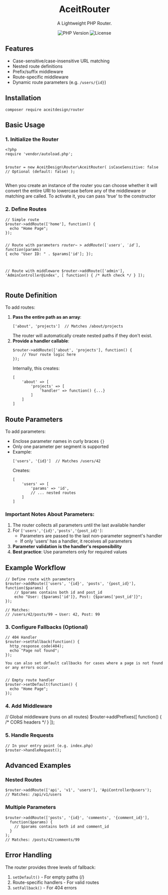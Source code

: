 <div align="center">
  <h1>AceitRouter</h1>
  <p>A Lightweight PHP Router.</p>
  
  <div>
    <img src="https://img.shields.io/badge/PHP-8.0+-777BB4?logo=php" alt="PHP Version">
    <img src="https://img.shields.io/badge/License-MIT-blue.svg" alt="License">
  </div>
</div>

<h2>Features</h2>
<ul>
  <li>Case-sensitive/case-insensitive URL matching</li>
  <li>Nested route definitions</li>
  <li>Prefix/suffix middleware</li>
  <li>Route-specific middleware</li>
  <li>Dynamic route parameters (e.g. <code>/users/{id}</code>)</li>
</ul>

<h2>Installation</h2>
<pre><code>composer require aceitdesign/router</code></pre>

<h2>Basic Usage</h2>

<h3>1. Initialize the Router</h3>
<pre><code>&lt;?php
require 'vendor/autoload.php';

$router = new AceitDesign\Router\AceitRouter(
  isCaseSensitive: false // Optional (default: false)
);
</code></pre>
<p>When you create an instance of the router you can choose whether it will convert the entire URI to lowercase before any of the middleware or matching are called. To activate it, you can pass 'true' to the constructor</p>
<h3>2. Define Routes</h3>
<pre><code>// Simple route
$router->addRoute(['home'], function() {
  echo "Home Page";
});

// Route with parameters
$router->addRoute(['users', '{id}'], function($params) {
  echo "User ID: " . $params['id'];
});

// Route with middleware
$router->addRoute(['admin'], 'AdminController@index', [
  function() { /* Auth check */ }
]);
</code></pre>
<h2>Route Definition</h2>

<p>To add routes:</p>

<ol>
  <li>
    <strong>Pass the entire path as an array</strong>:
    <pre><code>['about', 'projects']  // Matches /about/projects</code></pre>
    The router will automatically create nested paths if they don't exist.
  </li>

  <li>
    <strong>Provide a handler callable</strong>:
    <pre><code>$router->addRoute(['about', 'projects'], function() {
    // Your route logic here
});</code></pre>
    Internally, this creates:
    <pre><code>[
    'about' => [
        'projects' => [
            'handler' => function() {...}
        ]
    ]
]</code></pre>
  </li>
</ol>

<h2>Route Parameters</h2>

<p>To add parameters:</p>

<ul>
  <li>Enclose parameter names in curly braces <code>{}</code></li>
  <li>Only one parameter per segment is supported</li>
  <li>Example:
    <pre><code>['users', '{id}']  // Matches /users/42</code></pre>
    Creates:
    <pre><code>[
    'users' => [
        'params' => 'id',
        // ... nested routes
    ]
]</code></pre>
  </li>
</ul>

<h3>Important Notes About Parameters:</h3>

<ol>
  <li>The router collects all parameters until the last available handler</li>
  <li>For <code>['users','{id}','posts','{post_id}']</code>:
    <ul>
      <li>Parameters are passed to the last non-parameter segment's handler</li>
      <li>If only 'users' has a handler, it receives all parameters</li>
    </ul>
  </li>
  <li><strong>Parameter validation is the handler's responsibility</strong></li>
  <li><strong>Best practice</strong>: Use parameters only for required values</li>
</ol>

<h2>Example Workflow</h2>

<pre><code>// Define route with parameters
$router->addRoute(['users', '{id}', 'posts', '{post_id}'], function($params) {
    // $params contains both id and post_id
    echo "User: {$params['id']}, Post: {$params['post_id']}";
});

// Matches:
// /users/42/posts/99 → User: 42, Post: 99
</code></pre>
<h3>3. Configure Fallbacks (Optional)</h3>
<pre><code>// 404 Handler
$router->setFallback(function() {
  http_response_code(404);
  echo "Page not found";
});
<p>You can also set default callbacks for cases where a page is not found or any errors occur.</p>
// Empty route handler
$router->setDefault(function() {
  echo "Home Page";
});
</code></pre>

<h3>4. Add Middleware</h3>
// Global middleware (runs on all routes)
$router->addPrefixes([
  function() { /* CORS headers */ }
]);

<h3>5. Handle Requests</h3>
<pre><code>// In your entry point (e.g. index.php)
$router->handleRequest();
</code></pre>

<h2>Advanced Examples</h2>

<h3>Nested Routes</h3>
<pre><code>$router->addRoute(['api', 'v1', 'users'], 'ApiController@users');
// Matches: /api/v1/users
</code></pre>

<h3>Multiple Parameters</h3>
<pre><code>$router->addRoute(['posts', '{id}', 'comments', '{comment_id}'], 
  function($params) {
    // $params contains both id and comment_id
  }
);
// Matches: /posts/42/comments/99
</code></pre>

<h2>Error Handling</h2>
<p>The router provides three levels of fallback:</p>
<ol>
  <li><code>setDefault()</code> - For empty paths (/)</li>
  <li>Route-specific handlers - For valid routes</li>
  <li><code>setFallback()</code> - For 404 errors</li>
</ol>
